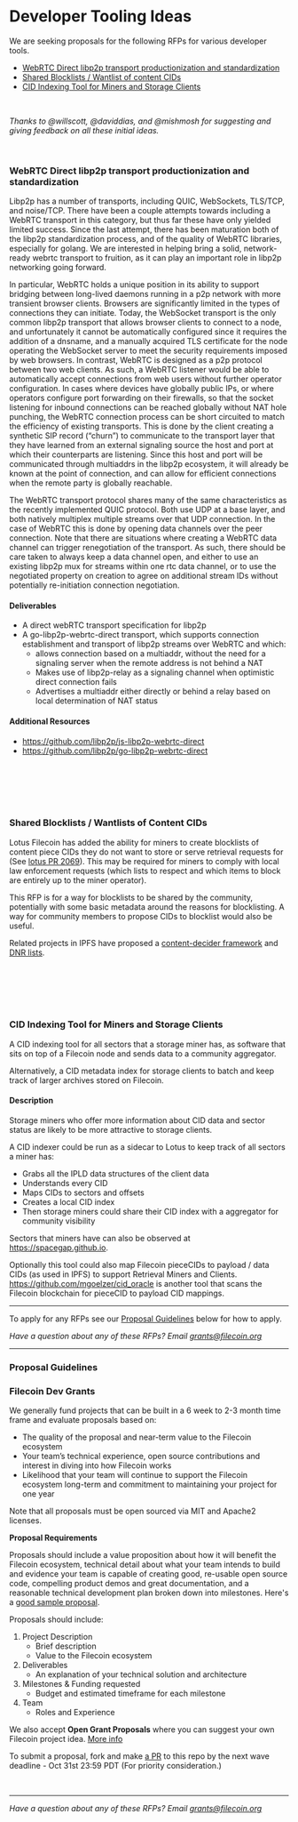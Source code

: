 # Developer Tooling Ideas

We are seeking proposals for the following RFPs for various developer tools.

  - [WebRTC Direct libp2p transport productionization and standardization](#webrtc-direct-libp2p-transport-productionization-and-standardization)
  - [Shared Blocklists / Wantlist of content CIDs](#shared-blocklists--wantlists-of-content-cids)
  - [CID Indexing Tool for Miners and Storage Clients](#cid-indexing-tool-for-miners-storage-clients)

&nbsp;

*Thanks to @willscott, @daviddias, and @mishmosh for suggesting and giving feedback on all these initial ideas.*

&nbsp;

### WebRTC Direct libp2p transport productionization and standardization

Libp2p has a number of transports, including QUIC, WebSockets, TLS/TCP, and noise/TCP. There have been a couple attempts towards including a WebRTC transport in this category, but thus far these have only yielded limited success. Since the last attempt, there has been maturation both of the libp2p standardization process, and of the quality of WebRTC libraries, especially for golang. We are interested in helping bring a solid, network-ready webrtc transport to fruition, as it can play an important role in libp2p networking going forward.

In particular, WebRTC holds a unique position in its ability to support bridging between long-lived daemons running in a p2p network with more transient browser clients. Browsers are significantly limited in the types of connections they can initiate. Today, the WebSocket transport is the only common libp2p transport that allows browser clients to connect to a node, and unfortunately it cannot be automatically configured since it requires the addition of a dnsname, and a manually acquired TLS certificate for the node operating the WebSocket server to meet the security requirements imposed by web browsers. In contrast, WebRTC is designed as a p2p protocol between two web clients. As such, a WebRTC listener would be able to automatically accept connections from web users without further operator configuration. In cases where devices have globally public IPs, or where operators configure port forwarding on their firewalls, so that the socket listening for inbound connections can be reached globally without NAT hole punching, the WebRTC connection process can be short circuited to match the efficiency of existing transports. This is done by the client creating a synthetic SIP record (“churn”)  to communicate to the transport layer that they have learned from an external signaling source the host and port at which their counterparts are listening. Since this host and port will be communicated through multiaddrs in the libp2p ecosystem, it will already be known at the point of connection, and can allow for efficient connections when the remote party is globally reachable.

The WebRTC transport protocol shares many of the same characteristics as the recently implemented QUIC protocol. Both use UDP at a base layer, and both natively multiplex multiple streams over that UDP connection. In the case of WebRTC this is done by opening data channels over the peer connection. Note that there are situations where creating a WebRTC data channel can trigger renegotiation of the transport. As such, there should be care taken to always keep a data channel open, and either to use an existing libp2p mux for streams within one rtc data channel, or to use the negotiated property on creation to agree on additional stream IDs without potentially re-initiation connection negotiation.

#### Deliverables

- A direct webRTC transport specification for libp2p
- A go-libp2p-webrtc-direct transport, which supports connection establishment and transport of libp2p streams over WebRTC and which:
  - allows connection based on a multiaddr, without the need for a signaling server when the remote address is not behind a NAT
  - Makes use of libp2p-relay as a signaling channel when optimistic direct connection fails
  - Advertises a multiaddr either directly or behind a relay based on local determination of NAT status

#### Additional Resources

- https://github.com/libp2p/js-libp2p-webrtc-direct
- https://github.com/libp2p/go-libp2p-webrtc-direct

&nbsp;
-----
&nbsp;

### Shared Blocklists / Wantlists of Content CIDs

Lotus Filecoin has added the ability for miners to create blocklists of content piece CIDs they do not want to store or serve retrieval requests for (See [lotus PR 2069](https://github.com/filecoin-project/lotus/pull/2069)). This may be required for miners to comply with local law enforcement requests (which lists to respect and which items to block are entirely up to the miner operator).

This RFP is for a way for blocklists to be shared by the community, potentially with some basic metadata around the reasons for blocklisting. A way for community members to propose CIDs to blocklist would also be useful.

Related projects in IPFS have proposed a [content-decider framework](https://github.com/ianjdarrow/content-decider) and [DNR lists](https://github.com/ipfs/camp/blob/master/DEEP_DIVES/25-do-not-replicate-lists-dnr.md#do-not-replicate-lists---dnr).


&nbsp;
-----
&nbsp;


### CID Indexing Tool for Miners and Storage Clients

A CID indexing tool for all sectors that a storage miner has, as software that sits on top of a Filecoin node and sends data to a community aggregator.

Alternatively, a CID metadata index for storage clients to batch and keep track of larger archives stored on Filecoin.

#### Description

Storage miners who offer more information about CID data and sector status are likely to be more attractive to storage clients.

A CID indexer could be run as a sidecar to Lotus to keep track of all sectors a miner has:

- Grabs all the IPLD data structures of the client data
- Understands every CID
- Maps CIDs to sectors and offsets
- Creates a local CID index
- Then storage miners could share their CID index with a aggregator for community visibility

Sectors that miners have can also be observed at https://spacegap.github.io.

Optionally this tool could also map Filecoin pieceCIDs to payload / data CIDs (as used in IPFS) to support Retrieval Miners and Clients. https://github.com/mgoelzer/cid_oracle is another tool that scans the Filecoin blockchain for pieceCID to payload CID mappings.

-----

To apply for any RFPs see our [Proposal Guidelines](#proposal-guidelines) below for how to apply.

*Have a question about any of these RFPs? Email grants@filecoin.org*


-----

### Proposal Guidelines
### Filecoin Dev Grants

We generally fund projects that can be built in a 6 week to 2-3 month time frame and evaluate proposals based on:

- The quality of the proposal and near-term value to the Filecoin ecosystem
- Your team’s technical experience, open source contributions and interest in diving into how Filecoin works
- Likelihood that your team will continue to support the Filecoin ecosystem long-term and commitment to maintaining your project for one year

Note that all proposals must be open sourced via MIT and Apache2 licenses.


**Proposal Requirements**

Proposals should include a value proposition about how it will benefit the Filecoin ecosystem, technical detail about what your team intends to build and evidence your team is capable of creating good, re-usable open source code, compelling product demos and great documentation, and a reasonable technical development plan broken down into milestones. Here's a [good sample proposal](https://github.com/ipfs/devgrants/blob/master/targeted-grants/IPFS-mobile-design-research.md).

Proposals should include:

1. Project Description
   - Brief description
   - Value to the Filecoin ecosystem
2. Deliverables
   - An explanation of your technical solution and architecture
3. Milestones & Funding requested
   - Budget and estimated timeframe for each milestone
4. Team
   - Roles and Experience

We also accept **Open Grant Proposals** where you can suggest your own Filecoin project idea. [More info](https://github.com/filecoin-project/devgrants/tree/master/open-grants)

To submit a proposal, fork and make [a PR](https://github.com/filecoin-project/devgrants/pulls) to this repo by the next wave deadline - Oct 31st 23:59 PDT (For priority consideration.)

&nbsp;

---

*Have a question about any of these RFPs? Email grants@filecoin.org*
